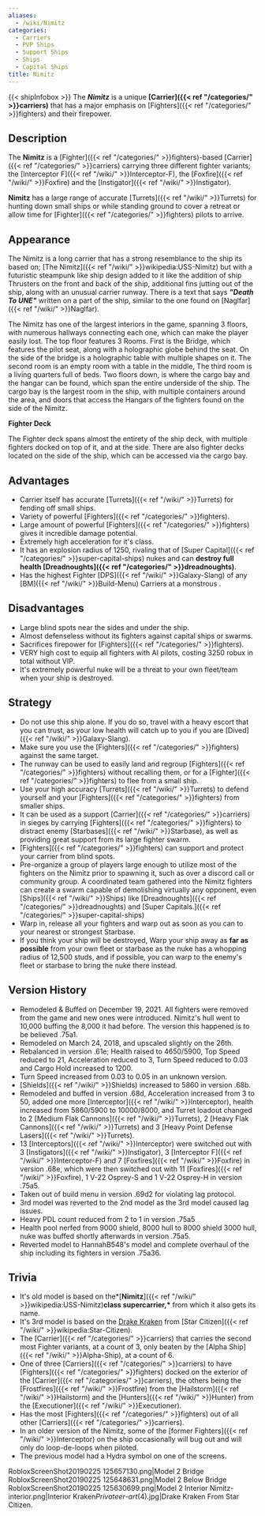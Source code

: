 ```yaml
---
aliases:
  - /wiki/Nimitz
categories:
  - Carriers
  - PVP Ships
  - Support Ships
  - Ships
  - Capital Ships
title: Nimitz
---
```


{{< shipInfobox >}} The **_Nimitz_** is a unique **[Carrier]({{< ref "/categories/" >}}carriers)** that has a major emphasis on [Fighters]({{< ref "/categories/" >}}fighters) and their firepower.

## Description

The **Nimitz** is a [Fighter]({{< ref "/categories/" >}}fighters)-based [Carrier]({{< ref "/categories/" >}}carriers) carrying three different fighter variants; the [Interceptor F]({{< ref "/wiki/" >}}Interceptor-F), the [Foxfire]({{< ref "/wiki/" >}}Foxfire) and the [Instigator]({{< ref "/wiki/" >}}Instigator).

**Nimitz** has a large range of accurate [Turrets]({{< ref "/wiki/" >}}Turrets) for hunting down small ships or while standing ground to cover a retreat or allow time for [Fighter]({{< ref "/categories/" >}}fighters) pilots to arrive.

## Appearance

The Nimitz is a long carrier that has a strong resemblance to the ship its based on; [The Nimitz]({{< ref "/wiki/" >}}wikipedia:USS-Nimitz) but with a futuristic steampunk like ship design added to it like the addition of ship Thrusters on the front and back of the ship, additional fins jutting out of the ship, along with an unusual carrier runway. There is a text that says ***"*Death To UNE*"*** written on a part of the ship, similar to the one found on [Naglfar]({{< ref "/wiki/" >}}Naglfar).

The Nimitz has one of the largest interiors in the game, spanning 3 floors, with numerous hallways connecting each one, which can make the player easily lost. The top floor features 3 Rooms. First is the Bridge, which features the pilot seat, along with a holographic globe behind the seat. On the side of the bridge is a holographic table with multiple shapes on it. The second room is an empty room with a table in the middle, The third room is a living quarters full of beds. Two floors down, is where the cargo bay and the hangar can be found, which span the entire underside of the ship. The cargo bay is the largest room in the ship, with multiple containers around the area, and doors that access the Hangars of the fighters found on the side of the Nimitz.

**Fighter Deck**

The Fighter deck spans almost the entirety of the ship deck, with multiple fighters docked on top of it, and at the side. There are also fighter decks located on the side of the ship, which can be accessed via the cargo bay.

## Advantages

- Carrier itself has accurate [Turrets]({{< ref "/wiki/" >}}Turrets) for fending off small ships.
- Variety of powerful [Fighters]({{< ref "/categories/" >}}fighters).
- Large amount of powerful [Fighters]({{< ref "/categories/" >}}fighters) gives it incredible damage potential.
- Extremely high acceleration for it's class.
- It has an explosion radius of 1250, rivaling that of [Super Capital]({{< ref "/categories/" >}}super-capital-ships) nukes and can **destroy full health [Dreadnoughts]({{< ref "/categories/" >}}dreadnoughts)**.
- Has the highest Fighter [DPS]({{< ref "/wiki/" >}}Galaxy-Slang) of any [BM]({{< ref "/wiki/" >}}Build-Menu) Carriers at a monstrous .

## Disadvantages

- Large blind spots near the sides and under the ship.
- Almost defenseless without its fighters against capital ships or swarms.
- Sacrifices firepower for [Fighters]({{< ref "/categories/" >}}fighters).
- VERY high cost to equip all fighters with AI pilots, costing 3250 robux in total without VIP.
- It's extremely powerful nuke will be a threat to your own fleet/team when your ship is destroyed.

## Strategy

- Do not use this ship alone. If you do so, travel with a heavy escort that you can trust, as your low health will catch up to you if you are [Dived]({{< ref "/wiki/" >}}Galaxy-Slang).
- Make sure you use the [Fighters]({{< ref "/categories/" >}}fighters) against the same target.
- The runway can be used to easily land and regroup [Fighters]({{< ref "/categories/" >}}fighters) without recalling them, or for a [Fighter]({{< ref "/categories/" >}}fighters) to flee from a small ship.
- Use your high accuracy [Turrets]({{< ref "/wiki/" >}}Turrets) to defend yourself and your [Fighters]({{< ref "/categories/" >}}fighters) from smaller ships.
- It can be used as a support [Carrier]({{< ref "/categories/" >}}carriers) in sieges by carrying [Fighters]({{< ref "/categories/" >}}fighters) to distract enemy [Starbases]({{< ref "/wiki/" >}}Starbase), as well as providing great support from its large fighter swarm.
- [Fighters]({{< ref "/categories/" >}}fighters) can support and protect your carrier from blind spots.
- Pre-organize a group of players large enough to utilize most of the fighters on the Nimitz prior to spawning it, such as over a discord call or community group. A coordinated team gathered into the Nimitz fighters can create a swarm capable of demolishing virtually any opponent, even [Ships]({{< ref "/wiki/" >}}Ships) like [Dreadnoughts]({{< ref "/categories/" >}}dreadnoughts) and [Super Capitals.]({{< ref "/categories/" >}}super-capital-ships)
- Warp in, release all your fighters and warp out as soon as you can to your nearest or strongest Starbase.
- If you think your ship will be destroyed, Warp your ship away as **far as possible** from your own fleet or starbase as the nuke has a whopping radius of 12,500 studs, and if possible, you can warp to the enemy's fleet or starbase to bring the nuke there instead.

## Version History

- Remodeled & Buffed on December 19, 2021. All fighters were removed from the game and new ones were introduced. Nimitz's hull went to 10,000 buffing the 8,000 it had before. The version this happened is to be believed .75a1.
- Remodeled on March 24, 2018, and upscaled slightly on the 26th.
- Rebalanced in version .61e; Health raised to 4650/5900, Top Speed reduced to 21, Acceleration reduced to 3, Turn Speed reduced to 0.03 and Cargo Hold increased to 1200.
- Turn Speed increased from 0.03 to 0.05 in an unknown version.
- [Shields]({{< ref "/wiki/" >}}Shields) increased to 5860 in version .68b.
- Remodeled and buffed in version .68d, Acceleration increased from 3 to 50, added one more [Interceptor]({{< ref "/wiki/" >}}Interceptor), health increased from 5860/5900 to 10000/8000, and Turret loadout changed to 2 [Medium Flak Cannons]({{< ref "/wiki/" >}}Turrets), 2 [Heavy Flak Cannons]({{< ref "/wiki/" >}}Turrets) and 3 [Heavy Point Defense Lasers]({{< ref "/wiki/" >}}Turrets).
- 13 [Interceptors]({{< ref "/wiki/" >}}Interceptor) were switched out with 3 [Instigators]({{< ref "/wiki/" >}}Instigator), 3 [Interceptor F]({{< ref "/wiki/" >}}Interceptor-F) and 7 [Foxfires]({{< ref "/wiki/" >}}Foxfire) in version .68e, which were then switched out with 11 [Foxfires]({{< ref "/wiki/" >}}Foxfire), 1 V-22 Osprey-S and 1 V-22 Osprey-H in version .75a5.
- Taken out of build menu in version .69d2 for violating lag protocol.
- 3rd model was reverted to the 2nd model as the 3rd model caused lag issues.
- Heavy PDL count reduced from 2 to 1 in version .75a5
- Health pool nerfed from 9000 shield, 8000 hull to 8000 shield 3000 hull, nuke was buffed shortly afterwards in version .75a5.
- Reverted model to HannahB548's model and complete overhaul of the ship including its fighters in version .75a36.

## Trivia

- It's old model is based on the\*[**Nimitz**]({{< ref "/wiki/" >}}wikipedia:USS-Nimitz)**class supercarrier,\*** from which it also gets its name.
- It's 3rd model is based on the [Drake Kraken](https://starcitizen.fandom.com/wiki/Kraken) from [Star Citizen]({{< ref "/wiki/" >}}wikipedia:Star-Citizen).
- The [Carrier]({{< ref "/categories/" >}}carriers) that carries the second most Fighter variants, at a count of 3, only beaten by the [Alpha Ship]({{< ref "/wiki/" >}}Alpha-Ship), at a count of 6.
- One of three [Carriers]({{< ref "/categories/" >}}carriers) to have [Fighters]({{< ref "/categories/" >}}fighters) docked on the exterior of the [Carrier]({{< ref "/categories/" >}}carriers), the others being the [Frostfires]({{< ref "/wiki/" >}}Frostfire) from the [Hailstorm]({{< ref "/wiki/" >}}Hailstorm) and the [Hunters]({{< ref "/wiki/" >}}Hunter) from the [Executioner]({{< ref "/wiki/" >}}Executioner).
- Has the most [Fighters]({{< ref "/categories/" >}}fighters) out of all other [Carriers]({{< ref "/categories/" >}}carriers).
- In an older version of the Nimitz, some of the [former Fighters]({{< ref "/wiki/" >}}Interceptor) on the ship occasionally will bug out and will only do loop-de-loops when piloted.
- The previous model had a Hydra symbol on one of the screens.

RobloxScreenShot20190225 125657130.png|Model 2 Bridge RobloxScreenShot20190225 125648631.png|Model 2 Below Bridge RobloxScreenShot20190225 125630699.png|Model 2 Interior Nimitz-interior.png|Interior Kraken*Privateer*-_art_(4).jpg|Drake Kraken From Star Citizen.
